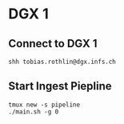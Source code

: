 # DGX 1 

## Connect to DGX 1
```
shh tobias.rothlin@dgx.infs.ch
```


## Start Ingest Piepline

```
tmux new -s pipeline
./main.sh -g 0
```




